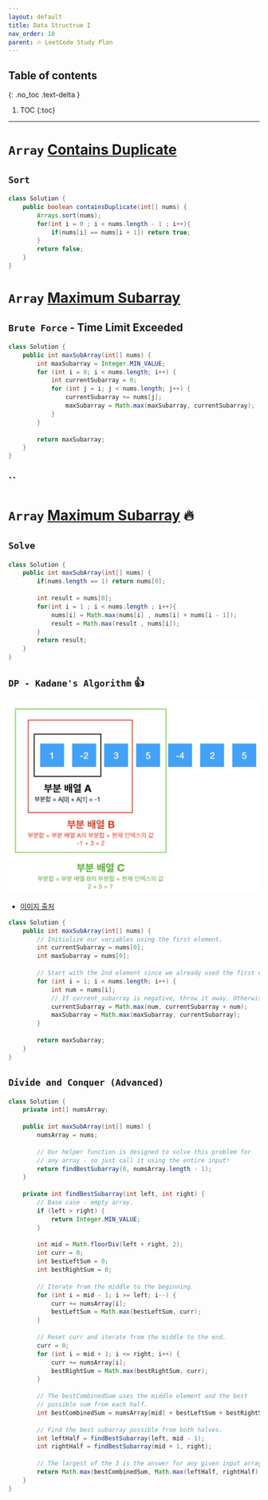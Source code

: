 ```yaml
---
layout: default
title: Data Structrue I
nav_order: 10
parent: 🔥 LeetCode Study Plan
---
```

## Table of contents
{: .no_toc .text-delta }

1. TOC
{:toc}

---

# **`Array` [Contains Duplicate](https://leetcode.com/problems/contains-duplicate/)**

## `Sort`

```java
class Solution {
    public boolean containsDuplicate(int[] nums) {
        Arrays.sort(nums);
        for(int i = 0 ; i < nums.length - 1 ; i++){
            if(nums[i] == nums[i + 1]) return true;
        }
        return false;
    }
}
```

# **`Array` [Maximum Subarray](https://leetcode.com/problems/maximum-subarray/)**

## `Brute Force` - <span class="text-red-300">Time Limit Exceeded</span>

```java
class Solution {
    public int maxSubArray(int[] nums) {
        int maxSubarray = Integer.MIN_VALUE;
        for (int i = 0; i < nums.length; i++) {
            int currentSubarray = 0;
            for (int j = i; j < nums.length; j++) {
                currentSubarray += nums[j];
                maxSubarray = Math.max(maxSubarray, currentSubarray);
            }
        }
        
        return maxSubarray;
    }
}
```

## ``


# **`Array` [Maximum Subarray](https://leetcode.com/problems/maximum-subarray/)** 🔥

## `Solve`

```java
class Solution {
    public int maxSubArray(int[] nums) {
        if(nums.length == 1) return nums[0];
        
        int result = nums[0];
        for(int i = 1 ; i < nums.length ; i++){
            nums[i] = Math.max(nums[i] , nums[i] + nums[i - 1]);
            result = Math.max(result , nums[i]);
        }
        return result;
    }
}
```

## `DP - Kadane's Algorithm` 👍


![](../../assets/images/algorithm/kadane.png)

- [이미지 출처](https://medium.com/@vdongbin/kadanes-algorithm-카데인-알고리즘-acbc8c279f29)

```java
class Solution {
    public int maxSubArray(int[] nums) {
        // Initialize our variables using the first element.
        int currentSubarray = nums[0];
        int maxSubarray = nums[0];
        
        // Start with the 2nd element since we already used the first one.
        for (int i = 1; i < nums.length; i++) {
            int num = nums[i];
            // If current_subarray is negative, throw it away. Otherwise, keep adding to it.
            currentSubarray = Math.max(num, currentSubarray + num);
            maxSubarray = Math.max(maxSubarray, currentSubarray);
        }
        
        return maxSubarray;
    }
}
```

## `Divide and Conquer (Advanced)`

```java
class Solution {
    private int[] numsArray;
    
    public int maxSubArray(int[] nums) {
        numsArray = nums;
        
        // Our helper function is designed to solve this problem for
        // any array - so just call it using the entire input!
        return findBestSubarray(0, numsArray.length - 1);
    }
    
    private int findBestSubarray(int left, int right) {
        // Base case - empty array.
        if (left > right) {
            return Integer.MIN_VALUE;
        }
        
        int mid = Math.floorDiv(left + right, 2);
        int curr = 0;
        int bestLeftSum = 0;
        int bestRightSum = 0;
        
        // Iterate from the middle to the beginning.
        for (int i = mid - 1; i >= left; i--) {
            curr += numsArray[i];
            bestLeftSum = Math.max(bestLeftSum, curr);
        }
        
        // Reset curr and iterate from the middle to the end.
        curr = 0;
        for (int i = mid + 1; i <= right; i++) {
            curr += numsArray[i];
            bestRightSum = Math.max(bestRightSum, curr);
        }
        
        // The bestCombinedSum uses the middle element and the best
        // possible sum from each half.
        int bestCombinedSum = numsArray[mid] + bestLeftSum + bestRightSum;
        
        // Find the best subarray possible from both halves.
        int leftHalf = findBestSubarray(left, mid - 1);
        int rightHalf = findBestSubarray(mid + 1, right);
        
        // The largest of the 3 is the answer for any given input array.
        return Math.max(bestCombinedSum, Math.max(leftHalf, rightHalf));
    }
}
```